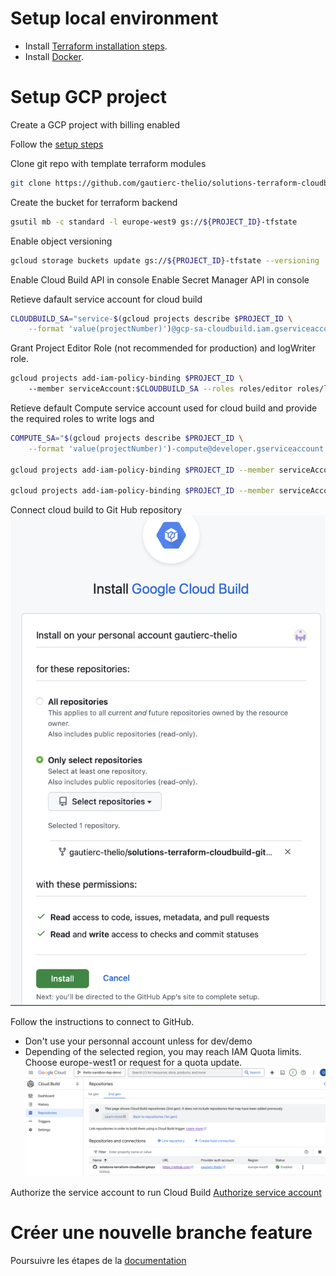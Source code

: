 

# Setup local environment
- Install [Terraform installation steps](https://developer.hashicorp.com/terraform/tutorials/docker-get-started/install-cli#install-terraform).
- Install [Docker](https://docs.docker.com/get-started/introduction/get-docker-desktop/).


# Setup GCP project

Create a GCP project with billing enabled

Follow the [setup steps ](https://cloud.google.com/docs/terraform/resource-management/managing-infrastructure-as-code#prerequisites)

Clone git repo with template terraform modules
```bash
git clone https://github.com/gautierc-thelio/solutions-terraform-cloudbuild-gitops.git
```

Create the bucket for terraform backend

```bash
gsutil mb -c standard -l europe-west9 gs://${PROJECT_ID}-tfstate
```

Enable object versioning
```bash
gcloud storage buckets update gs://${PROJECT_ID}-tfstate --versioning
```

Enable Cloud Build API in console
Enable Secret Manager API in console

Retieve dafault service account for cloud build
```bash
CLOUDBUILD_SA="service-$(gcloud projects describe $PROJECT_ID \
    --format 'value(projectNumber)')@gcp-sa-cloudbuild.iam.gserviceaccount.com"
```

Grant Project Editor Role (not recommended for production) and logWriter role.
```bash
gcloud projects add-iam-policy-binding $PROJECT_ID \           
    --member serviceAccount:$CLOUDBUILD_SA --roles roles/editor roles/logging.logWriter --condition None
```

Retieve default Compute service account used for cloud build and provide the required roles to write logs and 
```bash
COMPUTE_SA="$(gcloud projects describe $PROJECT_ID \
    --format 'value(projectNumber)')-compute@developer.gserviceaccount.com"

gcloud projects add-iam-policy-binding $PROJECT_ID --member serviceAccount:$COMPUTE_SA --role roles/logging.logWriter --condition None

gcloud projects add-iam-policy-binding $PROJECT_ID --member serviceAccount:$COMPUTE_SA --role roles/storage.objectUser --condition None
```


Connect cloud build to Git Hub repository
![github-cloud_build-app](images/github-cloud_build-app.png "Cloud build app for GitHub")

Follow the instructions to connect to GitHub. 
  - Don't use your personnal account unless for dev/demo
  - Depending of the selected region, you may reach IAM Quota limits. Choose europe-west1 or request for a quota update.
![Cloud build repository](images/cloud_build-repo.png "Cloud build repository")

Authorize the service account to run Cloud Build 
[Authorize service account](https://console.cloud.google.com/cloud-build/settings/service-account?hl=fr&invt=Abk9_g&inv=1&project=thelio-sandbox-dap-demo)

# Créer une nouvelle branche feature
Poursuivre les étapes de la [documentation](https://cloud.google.com/docs/terraform/resource-management/managing-infrastructure-as-code#changing_your_environment_configuration_in_a_new_feature_branch)
